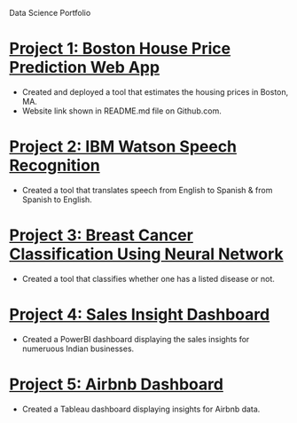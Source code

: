 Data Science Portfolio

# [Project 1: Boston House Price Prediction Web App](https://github.com/cjfinnego/boston-webapp)
* Created and deployed a tool that estimates the housing prices in Boston, MA.
* Website link shown in README.md file on Github.com.

# [Project 2: IBM Watson Speech Recognition](https://github.com/cjfinnego/IBM)
* Created a tool that translates speech from English to Spanish & from Spanish to English.

# [Project 3: Breast Cancer Classification Using Neural Network](https://github.com/cjfinnego/Breast_Cancer_Classificaton)
* Created a tool that classifies whether one has a listed disease or not.

# [Project 4: Sales Insight Dashboard](https://github.com/cjfinnego/Sales_Insights)
* Created a PowerBI dashboard displaying the sales insights for numeruous Indian businesses.

# [Project 5: Airbnb Dashboard](https://github.com/cjfinnego/Airbnb)
* Created a Tableau dashboard displaying insights for Airbnb data.
